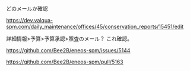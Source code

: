 どのメールか確認

https://dev.valqua-spm.com/daily_maintenance/offices/45/conservation_reports/15451/edit

詳細情報>予算>予算承認>照査のメール？
これ確認。

https://github.com/Bee2B/eneos-spm/issues/5144

https://github.com/Bee2B/eneos-spm/pull/5163